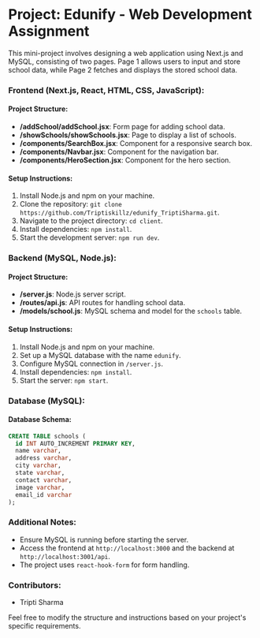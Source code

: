 # Project: Edunify - Web Development Assignment

This mini-project involves designing a web application using Next.js and MySQL, consisting of two pages. Page 1 allows users to input and store school data, while Page 2 fetches and displays the stored school data.

### Frontend (Next.js, React, HTML, CSS, JavaScript):

#### Project Structure:

- **/addSchool/addSchool.jsx**: Form page for adding school data.
- **/showSchools/showSchools.jsx**: Page to display a list of schools.
- **/components/SearchBox.jsx**: Component for a responsive search box.
- **/components/Navbar.jsx**: Component for the navigation bar.
- **/components/HeroSection.jsx**: Component for the hero section.

#### Setup Instructions:

1. Install Node.js and npm on your machine.
2. Clone the repository: `git clone https://github.com/Triptiskillz/edunify_TriptiSharma.git`.
3. Navigate to the project directory: `cd client`.
4. Install dependencies: `npm install`.
5. Start the development server: `npm run dev`.

### Backend (MySQL, Node.js):

#### Project Structure:

- **/server.js**: Node.js server script.
- **/routes/api.js**: API routes for handling school data.
- **/models/school.js**: MySQL schema and model for the `schools` table.

#### Setup Instructions:

1. Install Node.js and npm on your machine.
2. Set up a MySQL database with the name `edunify`.
3. Configure MySQL connection in `/server.js`.
4. Install dependencies: `npm install`.
5. Start the server: `npm start`.

### Database (MySQL):

#### Database Schema:

```sql
CREATE TABLE schools (
  id INT AUTO_INCREMENT PRIMARY KEY,
  name varchar,
  address varchar,
  city varchar,
  state varchar,
  contact varchar,
  image varchar,
  email_id varchar
);
```

### Additional Notes:

- Ensure MySQL is running before starting the server.
- Access the frontend at `http://localhost:3000` and the backend at `http://localhost:3001/api`.
- The project uses `react-hook-form` for form handling.

### Contributors:

- Tripti Sharma

Feel free to modify the structure and instructions based on your project's specific requirements.
